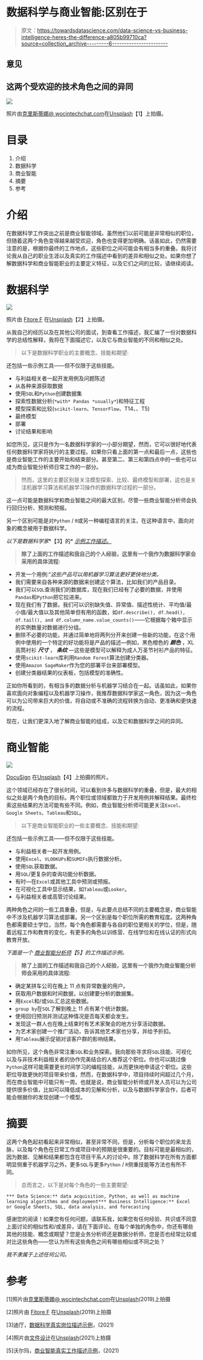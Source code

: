 # 数据科学与商业智能:区别在于

> 原文：<https://towardsdatascience.com/data-science-vs-business-intelligence-heres-the-difference-a805b99710ca?source=collection_archive---------6----------------------->

## 意见

## 这两个受欢迎的技术角色之间的异同

![](img/311a2d610a366dc4269a58241ee07547.png)

照片由[克里斯蒂娜@ wocintechchat.com](https://unsplash.com/@wocintechchat?utm_source=unsplash&utm_medium=referral&utm_content=creditCopyText)在[Unsplash](https://unsplash.com/s/photos/office?utm_source=unsplash&utm_medium=referral&utm_content=creditCopyText)【1】上拍摄。

# 目录

1.  介绍
2.  数据科学
3.  商业智能
4.  摘要
5.  参考

# 介绍

在数据科学工作突出之前是商业智能领域。虽然他们以前可能是非常相似的职位，但随着这两个角色变得越来越受欢迎，角色也变得更加明确。话虽如此，仍然需要注意的是，根据你最终的工作地点，这些职位之间可能会有相当多的重叠。我将讨论我从自己的职业生涯以及真实的工作描述中看到的差异和相似之处。如果你想了解数据科学和商业智能职业的主要定义特征，以及它们之间的比较，请继续阅读。

# 数据科学

![](img/1202e4d44616c7ed16e9475b6bf6e1b9.png)

照片由 [Fitore F](https://unsplash.com/@daseine?utm_source=unsplash&utm_medium=referral&utm_content=creditCopyText) 在[Unsplash](https://unsplash.com/s/photos/robot?utm_source=unsplash&utm_medium=referral&utm_content=creditCopyText)【2】上拍摄。

从我自己的经历以及在其他公司的面试，到查看工作描述，我汇编了一份对数据科学的总结性解释，我将在下面描述它，以及它与商业智能的不同和相似之处。

> 以下是数据科学职业的主要概念、技能和期望:

还包括一些示例工具——但不仅限于这些技能。

*   与利益相关者一起开发用例及问题陈述
*   从各种来源获取数据
*   使用`SQL`和`Python`创建数据集
*   探索性数据分析(`*with* Pandas *usually*`)和特征工程
*   模型探索和比较(`scikit-learn`、`TensorFlow`、T14、、T5)
*   最终模型
*   部署
*   讨论结果和影响

如您所见，这只是作为一名数据科学家的一小部分期望，然而，它可以很好地代表任何数据科学家将执行的主要过程。如果你只看上面的第一点和最后一点，这些也是商业智能工作的主要开始和结束部分。甚至第二、第三和第四点中的一些也可以成为商业智能分析师日常工作的一部分。

> 然而，这里的主要区别是关注模型探索、比较、最终模型和部署，这也是关注机器学习算法和机器学习操作的数据科学过程的一部分。

这一点可能是数据科学和商业智能之间的最大区别，尽管一些商业智能分析师会执行回归分析、预测和预报。

另一个区别可能是对`Python` / `R`或另一种编程语言的关注，在这种语言中，面向对象的概念被用于数据科学。

*以下是数据科学家**【3】的* [*示例工作描述。*](https://g.co/kgs/aEd4tw)

> **除了上面的工作描述和我自己的个人经验，这里有一个我作为数据科学家会采用的具体流程:**

*   开发一个用例:“*这些产品可以用机器学习算法更好更快地分类。*
*   我们需要来自各种来源的数据来创建这个算法，比如我们的产品目录。
*   我们可以`SQL`查询我们的数据库，现在我们已经有了必要的数据，并使用`Pandas`和`Python`把它拉进来。
*   现在我们有了数据，我们可以识别缺失值、异常值、描述性统计、平均值/最小值/最大值以及其他简单但有用的函数，如`df.describe(), df.head(), df.tail(), and df.column_name.value_counts()`——它根据每个箱中显示的实例数量对数据进行分组。
*   删除不必要的功能，并通过简单地将两列分开来创建一些新的功能，在这个用例中使用的一个特定的好功能将是产品的描述—例如，黑色橙色的 ***颜色*** ，XL 高筒衬衫 ***尺寸*** ， ***条纹*** —这些是模型可以解释为成人万圣节衬衫产品的特征。
*   使用`scikit-learn`库利用`Random Forest`算法创建分类器。
*   使用`Amazon SageMaker`作为您的部署平台来部署模型。
*   创建分类器结果的仪表板，包括模型的准确性。

正如你所看到的，有相当多的数据分析与机器学习结合在一起。话虽如此，如果你喜欢面向对象编程以及机器学习操作，我推荐数据科学家这一角色，因为这一角色可以为公司带来巨大的价值，将自动或不准确的流程转换为自动、更准确和更快速的流程。

现在，让我们更深入地了解商业智能的组成，以及它和数据科学之间的异同。

# 商业智能

![](img/c6a91bb33a6bfe9989f8c59aca6a7728.png)

[DocuSign](https://unsplash.com/@docusign?utm_source=unsplash&utm_medium=referral&utm_content=creditCopyText) 在[Unsplash](https://unsplash.com/s/photos/business?utm_source=unsplash&utm_medium=referral&utm_content=creditCopyText)【4】上拍摄的照片。

这个领域已经存在了很长时间，可以看到许多与数据科学的重叠，但是，最大的相似之处是两个角色的目标。两个职位或领域都致力于开发用例并解释结果。最终检索这些结果的方法可能有些不同。例如，商业智能分析师可能更关注`Excel`、`Google Sheets`、`Tableau`和`SQL`。

> 以下是商业智能职业的一些主要概念、技能和期望:

还包括一些示例工具——但不仅限于这些技能。

*   与利益相关者一起开发用例。
*   使用`Excel`、`VLOOKUPs`和`SUMIFs`执行数据分析。
*   使用`SQL`获取数据。
*   用`SQL`/更复杂的查询功能分析数据。
*   有时—在`Excel`或其他工具中预测或预报。
*   在可视化工具中显示结果，如`Tableau`或`Looker`。
*   与利益相关者或高管讨论结果。

两种角色之间的一些工具重叠，但是，与此要点总结不同的主要概念是，商业智能中不涉及机器学习算法或部署。另一个区别是每个职位所需的教育程度。这两种角色都需要硕士学位，当然，每个角色都需要与各自的职位更相关的学位，但是，随着远程工作和教育的变化，有更多的角色以训练营、在线学位和在线认证的形式向教育开放。

*下面是一个* [*商业智能分析师*](https://g.co/kgs/xmME86)*【5】的工作描述示例。*

> **除了上面的工作描述和我自己的个人经验，这里有一个我作为商业智能分析师会采用的具体流程:**

*   确定某拼车公司在晚上 11 点有异常数量的用户。
*   获取用户数据和时间数据，以创建要分析的数据集。
*   用`Excel`和/或`SQL`汇总这些数据。
*   `group by`在`SQL`了解到晚上 11 点有某个统计数据。
*   使用回归预测并测试这种情况是否每天都会发生。
*   发现这一群人也在晚上结束时有艺术家聚会的地方分享活动数据。
*   为艺术家创建一个推广活动，告诉其他艺术家也分享，并给予折扣。
*   用`Tableau`展示促销对该客户群的影响结果。

如你所见，这个角色非常注重`SQL`和业务探索。我向那些寻求将`SQL`技能、可视化以及与非技术利益相关者的协作完美结合的人推荐这个职位。你也可以跳过像`Python`这样可能需要更长时间学习的编程技能，从而更快地申请这个职位。这些职位导致更快的项目带来价值，然而，在数据科学中，项目持续时间超过几个月，而在商业智能中可能只有一周。也就是说，商业智能分析师或开发人员可以为公司提供很多价值，比如可以降低成本的见解和分析，以及与数据科学家合作，后者可能会根据你的发现创建一个模型。

# 摘要

这两个角色起初看起来非常相似，甚至非常不同，但是，分析每个职位的来龙去脉，以及每个角色在日常工作或项目中的预期是很重要的。目标可能是最相似的，因为数据、见解和结果都包含在项目干系人的讨论中。除了数据科学在所有方面都明显侧重于机器学习之外，更多`SQL`与更多`Python` / `R`侧重技能等方法也有所不同。

> 总而言之，以下是对每个角色的一些主要期望:

```
*** Data Science:** data acquisition, Python, as well as machine learning algorithms and deployment*** Business Intelligence:** Excel or Google Sheets, SQL, data analysis, and forecasting
```

感谢您的阅读！如果您有任何问题，请联系我，如果您有任何经验、共识或不同意上面讨论的相似性和/或差异，请在下面评论。在每个单独的角色中，你还有哪些其他的技能、概念或期望？您是业务分析师还是数据分析师，您是否也经常比较或对比这些角色——您认为所有这些角色之间有哪些相似或不同之处？

*我不隶属于上述任何公司。*

# 参考

[1]照片由[克里斯蒂娜@ wocintechchat.com](https://unsplash.com/@wocintechchat?utm_source=unsplash&utm_medium=referral&utm_content=creditCopyText)在[Unsplash](https://unsplash.com/s/photos/office?utm_source=unsplash&utm_medium=referral&utm_content=creditCopyText)(2019)上拍摄

[2]照片由 [Fitore F](https://unsplash.com/@daseine?utm_source=unsplash&utm_medium=referral&utm_content=creditCopyText) 在[Unsplash](https://unsplash.com/s/photos/robot?utm_source=unsplash&utm_medium=referral&utm_content=creditCopyText)(2019)上拍摄

[3]迪厅，[数据科学真实岗位描述示例](https://g.co/kgs/aEd4tw)，(2021)

[4]照片由[文件设计](https://unsplash.com/@docusign?utm_source=unsplash&utm_medium=referral&utm_content=creditCopyText)在[Unsplash](https://unsplash.com/s/photos/business?utm_source=unsplash&utm_medium=referral&utm_content=creditCopyText)(2021)上拍摄

[5]沃尔玛，[商业智能真实工作描述示例](https://g.co/kgs/xmME86)，(2021)